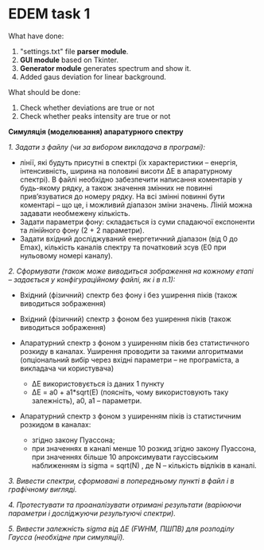 # EDEM task 1

What have done:
1. "settings.txt" file **parser module**.
2. **GUI module** based on Tkinter. 
3. **Generator module** generates spectrum and show it.
4. Added gaus deviation for linear background. 

What should be done:
1. Check whether deviations are true or not
2. Check whether peaks intensity are true or not

__Симуляція (моделювання) апаратурного спектру__

_1. Задати з файлу (чи за вибором викладача в програмі):_
- лінії, які будуть присутні в спектрі (їх характеристики – енергія, інтенсивність, ширина на половині висоти ΔE в апаратурному спектрі). В файлі необхідно забезпечити написання коментарів у будь-якому рядку, а також значення змінних не повинні прив’язуватися до номеру рядку. На всі
змінні повинні бути коментарі – що це, і можливий діапазон зміни значень. Ліній можна задавати необмежену кількість.
- Задати параметри фону: складається із суми спадаючої експоненти та лінійного фону (2 + 2 параметри).
- Задати вхідний досліджуваний енергетичний діапазон (від 0 до Emax), кількість каналів спектру та початковий зсув (E0 при нульовому номері каналу).

_2. Сформувати (також може виводиться зображення на кожному етапі – задається у конфігураційному файлі, як і в п.1):_
- Вхідний (фізичний) спектр без фону і без уширення піків (також виводиться зображення)
- Вхідний (фізичний) спектр з фоном без уширення піків (також виводиться зображення)
- Апаратурний спектр з фоном з уширенням піків без статистичного розкиду в каналах. Уширення проводити за такими алгоритмами (опціональний вибір через вхідні параметри – не програміста, а викладача чи користувача)
  - ΔE використовується із даних 1 пункту
  - ΔE = a0 + a1\*sqrt(E) (поясніть, чому використовують таку залежність), a0, a1 – параметри.

- Апаратурний спектр з фоном з уширенням піків із статистичним розкидом в каналах:
  - згідно закону Пуассона;
  - при значеннях в каналі менше 10 розкид згідно закону Пуассона, при значеннях більше 10 апроксимувати гауссівським наближенням із sigma = sqrt(N) , де N – кількість відліків в каналі.

_3. Вивести спектри, сформовані в попередньому пункті в файл і в графічному
вигляді._

_4. Протестувати та проаналізувати отримані результати (варіюючи параметри і
досліджуючи результуючі спектри)._

_5. Вивести залежність sigma від ΔE (FWHM, ПШПВ) для розподілу Гаусса (необхідне при симуляції)._
